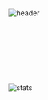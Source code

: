 <br/>

![header](https://capsule-render.vercel.app/api?type=cylinder&color=d1ff6a&height=100&section=header&text=HJ_Github&fontSize=50&fontColor=ffffff&animation=twinkling&descAlignY=30&them=gruvbox_light)


<br/>
<br/>
<br/>


<br/>
<br/>
<br/>


![stats](https://github-readme-stats-git-masterrstaa-rickstaa.vercel.app/api?username=hhhhjjj11&&show_icons=true&theme=light)


<!--
**hhhhjjj11/hhhhjjj11** is a ✨ _special_ ✨ repository because its `README.md` (this file) appears on your GitHub profile.

Here are some ideas to get you started:

- 🔭 I’m currently working on ...
- 🌱 I’m currently learning ...
- 👯 I’m looking to collaborate on ...
- 🤔 I’m looking for help with ...
- 💬 Ask me about ...
- 📫 How to reach me: ...
- 😄 Pronouns: ...
- ⚡ Fun fact: ...
-->
